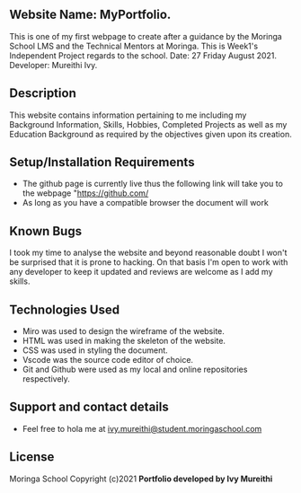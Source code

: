## Website Name: MyPortfolio.
This is one of my first webpage to create after a guidance by the Moringa School LMS and the Technical Mentors at Moringa. This is Week1's Independent Project regards to the school.
Date: 27 Friday August 2021.
Developer: Mureithi Ivy.

## Description
This website contains information pertaining to me including my Background Information, Skills, Hobbies, Completed Projects as well as my Education Background as required by the objectives given upon its creation.

## Setup/Installation Requirements
* The github page is currently live thus the following link will take you to the webpage "https://github.com/
* As long as you have a compatible browser the document will work

## Known Bugs
I took my time to analyse the website and beyond reasonable doubt I won't be surprised that it is prone to hacking. On that basis I'm open to work with any developer to keep it updated and reviews are welcome as I add my skills.

## Technologies Used
* Miro was used to design the wireframe of the website.
* HTML was used in making the skeleton of the website.
* CSS was used in styling the document.
* Vscode was the source code editor of choice.
* Git and Github were used as my local and online repositories respectively.

## Support and contact details
* Feel free to hola me at ivy.mureithi@student.moringaschool.com

## License
Moringa School
Copyright (c)2021 **Portfolio developed by Ivy Mureithi**
